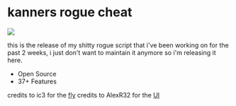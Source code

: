 # kanners rogue cheat
![](https://raw.githubusercontent.com/kanenr/rogue-script/master/krc.png)

this is the release of my shitty rogue script that i've been working on for the past 2 weeks, i just don't want to maintain it anymore so i'm releasing it here.
- Open Source
- 37+ Features

credits to ic3 for the [fly](https://ic3w0lf.xyz/rblx/BetterFly.lua)
credits to AlexR32 for the [UI](https://github.com/AlexR32/Roblox)
